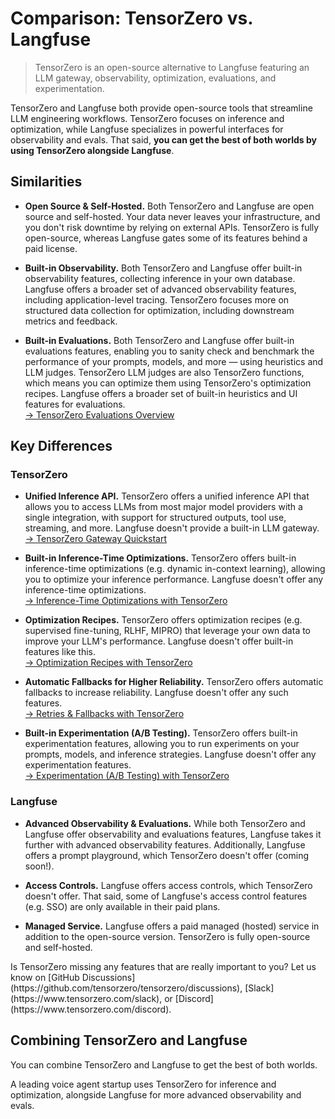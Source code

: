 # Comparison: TensorZero vs. Langfuse

> TensorZero is an open-source alternative to Langfuse featuring an LLM gateway, observability, optimization, evaluations, and experimentation.

TensorZero and Langfuse both provide open-source tools that streamline LLM engineering workflows.
TensorZero focuses on inference and optimization, while Langfuse specializes in powerful interfaces for observability and evals.
That said, **you can get the best of both worlds by using TensorZero alongside Langfuse**.

## Similarities

* **Open Source & Self-Hosted.**
  Both TensorZero and Langfuse are open source and self-hosted.
  Your data never leaves your infrastructure, and you don't risk downtime by relying on external APIs.
  TensorZero is fully open-source, whereas Langfuse gates some of its features behind a paid license.

* **Built-in Observability.**
  Both TensorZero and Langfuse offer built-in observability features, collecting inference in your own database.
  Langfuse offers a broader set of advanced observability features, including application-level tracing.
  TensorZero focuses more on structured data collection for optimization, including downstream metrics and feedback.

* **Built-in Evaluations.**
  Both TensorZero and Langfuse offer built-in evaluations features, enabling you to sanity check and benchmark the performance of your prompts, models, and more — using heuristics and LLM judges.
  TensorZero LLM judges are also TensorZero functions, which means you can optimize them using TensorZero's optimization recipes.
  Langfuse offers a broader set of built-in heuristics and UI features for evaluations.<br />
  [→ TensorZero Evaluations Overview](/evaluations/)

## Key Differences

### TensorZero

* **Unified Inference API.**
  TensorZero offers a unified inference API that allows you to access LLMs from most major model providers with a single integration, with support for structured outputs, tool use, streaming, and more.
  Langfuse doesn't provide a built-in LLM gateway.<br />
  [→ TensorZero Gateway Quickstart](/quickstart/)

* **Built-in Inference-Time Optimizations.**
  TensorZero offers built-in inference-time optimizations (e.g. dynamic in-context learning), allowing you to optimize your inference performance.
  Langfuse doesn't offer any inference-time optimizations.<br />
  [→ Inference-Time Optimizations with TensorZero](/gateway/guides/inference-time-optimizations/)

* **Optimization Recipes.**
  TensorZero offers optimization recipes (e.g. supervised fine-tuning, RLHF, MIPRO) that leverage your own data to improve your LLM's performance.
  Langfuse doesn't offer built-in features like this.<br />
  [→ Optimization Recipes with TensorZero](/recipes/)

* **Automatic Fallbacks for Higher Reliability.**
  TensorZero offers automatic fallbacks to increase reliability.
  Langfuse doesn't offer any such features.<br />
  [→ Retries & Fallbacks with TensorZero](/gateway/guides/retries-fallbacks/)

* **Built-in Experimentation (A/B Testing).**
  TensorZero offers built-in experimentation features, allowing you to run experiments on your prompts, models, and inference strategies.
  Langfuse doesn't offer any experimentation features.<br />
  [→ Experimentation (A/B Testing) with TensorZero](/gateway/guides/experimentation/)

### Langfuse

* **Advanced Observability & Evaluations.**
  While both TensorZero and Langfuse offer observability and evaluations features, Langfuse takes it further with advanced observability features.
  Additionally, Langfuse offers a prompt playground, which TensorZero doesn't offer (coming soon!).

* **Access Controls.**
  Langfuse offers access controls, which TensorZero doesn't offer.
  That said, some of Langfuse's access control features (e.g. SSO) are only available in their paid plans.

* **Managed Service.**
  Langfuse offers a paid managed (hosted) service in addition to the open-source version.
  TensorZero is fully open-source and self-hosted.

<Tip title="Feedback">
  Is TensorZero missing any features that are really important to you? Let us know on [GitHub Discussions](https://github.com/tensorzero/tensorzero/discussions), [Slack](https://www.tensorzero.com/slack), or [Discord](https://www.tensorzero.com/discord).
</Tip>

## Combining TensorZero and Langfuse

You can combine TensorZero and Langfuse to get the best of both worlds.

A leading voice agent startup uses TensorZero for inference and optimization, alongside Langfuse for more advanced observability and evals.
